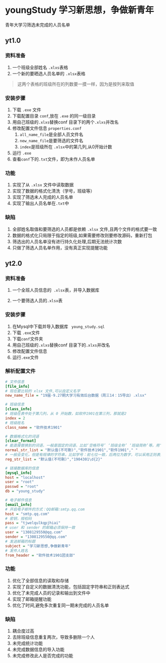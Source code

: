 # youngStudy 学习新思想，争做新青年
青年大学习筛选未完成的人员名单

## yt1.0
### 资料准备
1. 一个班级全部姓名 `.xlxs`表格
2. 一个新的要晒选人员名单的 `.xlsx`表格
> 这两个表格的班级所在的列数要一摸一样，因为是按列来取值

### 安装步骤
1. 下载  `.exe` 文件
2. 下载配置目录 `conf`,放在 `.exe` 的同一级目录
3. 用自己班级的`.xlxs`替换conf 目录下的两个`.xlxs`并改名
4. 修改配置文件信息  `properties.conf`
    1. `all_name_file`是全部人员文件名
    2. `new_name_file`是要筛选的文件名
    3. `index`是班级所在 `.xlsx`中的第几列,从0开始计数
5. 运行 `.exe`
6. 查看`conf`下的`.txt`文件，即为未作人员名单

### 功能
1. 实现了从 `.xlsx` 文件中读取数据
2. 实现了数据的格式化清洗（学号，班级等）
3. 实现了筛选未人完成的人员名单
4. 实现了输出人员名单在`.txt`中

### 缺陷
1. 全部姓名取值和要筛选的人员都是依赖 `.xlsx` 文件,且两个文件的格式要一致
2. 数据的格式化只局限于指定的班级,如果需要修改则要修改源码，重新打包
3. 筛选出的人员名单没有进行持久化处理,后期无法统计次数
5. 只做了筛选人员名单作用，没有真正实现提醒功能

## yt2.0

### 资料准备

1. 一个全班人员信息的` .xlsx`表，并导入数据库

2. 一个要筛选人员的`.xlsx`表

### 安装步骤

1. 在Mysql中下载并导入数据库 ` young_study.sql`
2. 下载 `.exe`文件
3. 下载`conf`文件夹
4. 用自己班级的`.xlxs`替换conf 目录下的`.xlxs`并改名
5. 修改配置文件信息
6. 运行`.exe`文件

### 解析配置文件

```ini
# 文件信息
[file_info]
# 现在要比较的 xlsx 文件,可以自定义名字
new_name_file = "19届·9.27期大学习有效后台数据（周三14：15导出）.xlsx"

# 班级信息
[class_info]
# 班级在表中处于第几列，从 0 开始数，如软件1901在第三列，那就是2
index = 2
# 班级姓名
class_name = "软件技术1901"

# 数据格式化的词语
[clear_format]
# 能直接替换到的词语，一般是固定的词语，比如‘空格符号’ ‘班级全称’ ‘班级简称’等。用‘,’分开。
normal_str_list = "默认值(不可刪)","软件技术1901","软件1901"," "
# 一般会变化，但是有规律的字符串，比如学号：前七位一致，后两位为数字，可以采用正则表达式。用‘,’分开。
reg_str_list = "默认值(不可刪)","1904301\d{2}"

# 链接数据库的信息
[mysql_info]
host = "localhost"
user = "root"
passwd = "root"
db = "young_study"

# 电子邮件信息
[email_info]
# 开启电子邮件的方式：QQ邮箱:smtp.qq.com
host = "smtp.qq.com"
# 密钥，授权码
pass = "tjwelqulkqpjhiai"
# user 和 sender 的邮箱必须保持一致
user = "1308129550@qq.com"
sender = "1308129550@qq.com"
# 发送邮箱的标题
subject = "学习新思想,争做新青年"
# 发件人姓名
from_header = "软件技术1901团支部"
```

### 功能
1. 优化了全部信息的读取和存储
2. 实现了自定义的数据清洗功能，包括固定字符串和正则表达式
3. 优化了未完成人员的记录和输出到文件中
4. 实现了邮箱提醒功能
5. 优化了时间,避免多次重复同一期未完成的人员名单

### 缺陷
1. 耦合度过高
2. 去除班级信息重复两次，导致多删除一个人
3. 未完成统计功能
4. 未完成数据信息的导入功能
5. 未完成修改此人是否完成的功能









